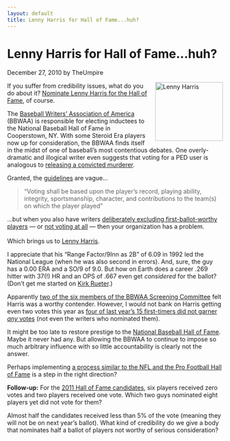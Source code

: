 ```yaml
---
layout: default
title: Lenny Harris for Hall of Fame...huh?
---
```

<h1>Lenny Harris for Hall of Fame...huh?</h1>
<div class="meta">December 27, 2010 by TheUmpire</div>
<div class="storycontent post">
  <p><a title="Lenny Harris" href="http://commons.wikimedia.org/wiki/File:Lenny_Harris.JPG" target="_blank">
  <img style="margin: 0px 0px 10px 10px; display: inline; border: 0pt none;" title="Lenny Harris" src="{{ site.url }}{{ site.baseurl }}/assets/images/lenny_harris.jpg" border="0" alt="Lenny Harris" width="158" height="137" align="right" /></a> 
  If you suffer from credibility issues, what do you do about it?  
  <a href="http://bbwaa.com/2010/11/2011-hof-ballot/" target="_blank">Nominate Lenny Harris for the Hall of Fame</a>, of course.</p>
  <p>The <a href="http://bbwaa.com/" target="_blank">Baseball Writers&#8217; Association of America</a> (BBWAA) is responsible for electing inductees to the National Baseball Hall of Fame in Cooperstown, NY.  With some Steroid Era players now up for consideration, the BBWAA finds itself in the midst of one of baseball&#8217;s most contentious debates.  One overly-dramatic and illogical writer even suggests that voting for a PED user is analogous to <a href="http://www.pressdemocrat.com/article/20101220/NEWS/101229944?p=all&amp;tc=pgall&amp;tc=ar" target="_blank">releasing a convicted murderer</a>.</p>
  <p>Granted, the <a href="http://bbwaa.com/hof-elec-req/" target="_blank">guidelines</a> are vague&#8230;</p>
  <blockquote>
    <p>&#8220;Voting shall be based upon the player’s record, playing ability, integrity, sportsmanship, character, and contributions to the team(s) on which the player played&#8221;</p>
  </blockquote>
  <p>&#8230;but when you also have writers <a href="http://mlb.mlb.com/news/article.jsp?ymd=20100105&content_id=7878286&vkey=news_mlb&fext=.jsp&c_id=mlb" target="_blank">deliberately excluding first-ballot-worthy players</a> &#8212; or <a href="http://espnradio.espn.go.com/espnradio/podcast/index" target="_blank">not voting at all</a> &#8212; then your organization has a problem.<br />
    <br />
    Which brings us to <a href="http://www.baseball-reference.com/players/h/harrile01.shtml" target="_blank">Lenny Harris</a>.
  </p>
  <p>I appreciate that his “Range Factor/9Inn as 2B” of 6.09 in 1992 led the National League (when he was also second in errors).  And, sure, the guy has a 0.00 ERA and a SO/9 of 9.0.  But how on Earth does a career .269 hitter with 37(!) HR and an OPS of .667 even get <em>considered </em>for the ballot?  (Don&#8217;t get me started on <a href="http://www.baseball-reference.com/players/r/rueteki01.shtml" target="_blank">Kirk Rueter</a>.)</p>
  <p>Apparently <a href="http://bbwaa.com/hof-elec-req/" target="_blank">two of the six members of the BBWAA Screening Committee</a> felt Harris was a worthy contender.  However, I would not bank on Harris getting even two votes this year as <a href="http://www.baseball-reference.com/awards/hof_2010.shtml" target="_blank">four of last year&#8217;s 15 first-timers did not garner <em>any</em> votes</a> (not even the writers who nominated them).</p>
  <p>It might be too late to restore prestige to the <a href="http://baseballhall.org/" target="_blank">National Baseball Hall of Fame</a>.  Maybe it never had any.  But allowing the BBWAA to continue to impose so much arbitrary influence with so little accountability is clearly not the answer.</p>
  <p>Perhaps implementing <a href="http://www.profootballhof.com/hof/SelectionProcessFAQ.aspx" target="_blank">a process similar to the NFL and the Pro Football Hall of Fame</a> is a step in the right direction?</p>
  <p><strong>Follow-up:</strong> For the <a href="http://www.baseball-reference.com/awards/hof_2011.shtml">2011 Hall of Fame candidates</a>, six players received zero votes and two players received one vote.  Which two guys nominated eight players yet did not vote for them?</p>
  <p>Almost half the candidates received less than 5% of the vote (meaning they will not be on next year&#8217;s ballot).  What kind of credibility do we give a body that nominates half a ballot of players not worthy of serious consideration?</p>
</div>
